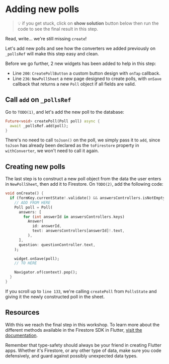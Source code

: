 # Adding new polls

> 💡 if you get stuck, click on **show solution** button below then run the code to see the final result in this step.

Read, write... we're still missing `create`!

Let's add new polls and see how the converters we added previously on `_pollsRef` will make this step easy and clean.

Before we go further, 2 new widgets has been added to help in this step:
- Line `200`: `CreatePollButton` a custom button design with `onTap` callback. 
- Line `236`: `NewPollSheet` a new page designed to create polls, with `onSave` callback that returns a new `Poll` object if all fields are valid.

## Call `add` on `_pollsRef`

Go to `TODO(1)`, and let's add the new poll to the database:

```dart
Future<void> createPoll(Poll poll) async {
  await _pollsRef.add(poll);
}
```

There's no need to call `toJson()` on the poll, we simply pass it to `add`, since `toJson` has already been declared as the `toFirestore` property in `withConverter`, we won't need to call it again.

## Creating new polls

The last step is to construct a new poll object from the data the user enters in `NewPollSheet`, then add it to Firestore. On `TODO(2)`, add the following code:

```dart
void onCreate() {
  if (formKey.currentState!.validate() && answersControllers.isNotEmpty) {
    // ADD FROM HERE
    Poll poll = Poll(
      answers: [
        for (int answerId in answersControllers.keys)
          Answer(
            id: answerId,
            text: answersControllers[answerId]!.text,
          ),
      ],
      question: questionController.text,
    );

    widget.onSave(poll);
    // TO HERE

    Navigator.of(context).pop();
  }
}
```

If you scroll up to `line 133`, we're calling `createPoll` from `PollsState` and giving it the newly constructed poll in the sheet.

## Resources

With this we reach the final step in this workshop. To learn more about the different methods available in the Firestore SDK in Flutter, [visit the documentation](https://firebase.flutter.dev/docs/firestore/usage).

Remember that type-safety should always be your friend in creating Flutter apps. Whether it's Firestore, or any other type of data, make sure you code defensively, and guard against possibly unexpected data types.